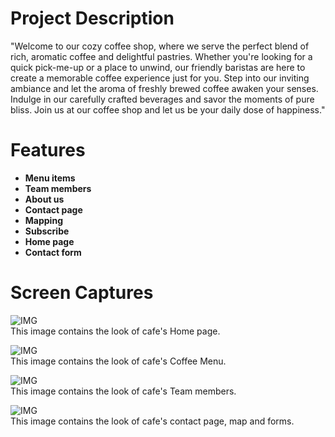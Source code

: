 # Project Description

"Welcome to our cozy coffee shop, where we serve the perfect blend of rich, aromatic coffee and delightful pastries. Whether you're looking for a quick pick-me-up or a place to unwind, our friendly baristas are here to create a memorable coffee experience just for you. Step into our inviting ambiance and let the aroma of freshly brewed coffee awaken your senses. Indulge in our carefully crafted beverages and savor the moments of pure bliss. Join us at our coffee shop and let us be your daily dose of happiness."

# Features
-  **Menu items** 
-  **Team members** 
-  **About us** 
-  **Contact page** 
-  **Mapping** 
-  **Subscribe** 
-  **Home page** 
-  **Contact form** 

# Screen Captures 
![IMG](The-Coffee-House-cozycup-cafe-boilerplate\img\sc%1.png)
<br>
This image contains the look of cafe's Home page.

![IMG](The-Coffee-House-cozycup-cafe-boilerplate\img\sc%2.png)
<br>
This image contains the look of cafe's Coffee Menu.

![IMG](The-Coffee-House-cozycup-cafe-boilerplate\img\sc%3.png)
<br>
This image contains the look of cafe's Team members. 

![IMG](The-Coffee-House-cozycup-cafe-boilerplate\img\sc%4.png)
<br>
This image contains the look of cafe's contact page, map and forms.


